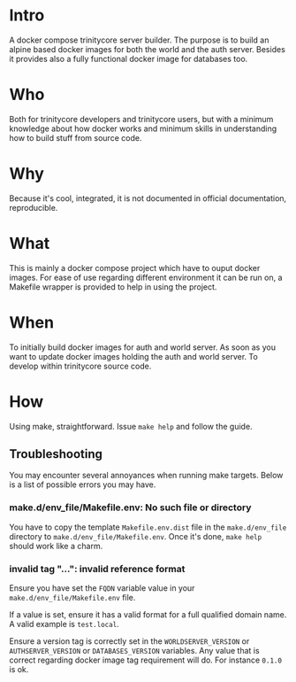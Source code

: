 # Intro

A docker compose trinitycore server builder.
The purpose is to build an alpine based docker images for both the world and
the auth server. Besides it provides also a fully functional docker image for
databases too.

# Who

Both for trinitycore developers and trinitycore users, but with a minimum
knowledge about how docker works and minimum skills in understanding how to
build stuff from source code.

# Why

Because it's cool, integrated, it is not documented in official documentation,
reproducible.

# What

This is mainly a docker compose project which have to ouput docker images.
For ease of use regarding different environment it can be run on, a Makefile
wrapper is provided to help in using the project.

# When

To initially build docker images for auth and world server.
As soon as you want to update docker images holding the auth and world server.
To develop within trinitycore source code.

# How

Using make, straightforward.
Issue `make help` and follow the guide.

## Troubleshooting

You may encounter several annoyances when running make targets. Below is a list
of possible errors you may have.

### make.d/env_file/Makefile.env: No such file or directory

You have to copy the template `Makefile.env.dist` file in the `make.d/env_file`
directory to `make.d/env_file/Makefile.env`. Once it's done, `make help` should
work like a charm.

### invalid tag "...": invalid reference format

Ensure you have set the `FQDN` variable value in your
`make.d/env_file/Makefile.env` file.

If a value is set, ensure it has a valid
format for a full qualified domain name. A valid example is `test.local`.

Ensure a version tag is correctly set in the `WORLDSERVER_VERSION` or
`AUTHSERVER_VERSION` or `DATABASES_VERSION` variables.
Any value that is correct regarding docker image tag requirement will do.
For instance `0.1.0` is ok.
